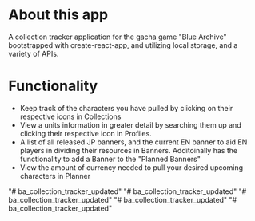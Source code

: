 # About this app
A collection tracker application for the gacha game "Blue Archive" bootstrapped with create-react-app, and utilizing local storage, and a variety of APIs.

# Functionality
* Keep track of the characters you have pulled by clicking on their respective icons in Collections
* View a units information in greater detail by searching them up and clicking their respective icon in Profiles.
* A list of all released JP banners, and the current EN banner to aid EN players in dividing their resources in Banners. Additoinally has the functionality to add a Banner to the "Planned Banners"
* View the amount of currency needed to pull your desired upcoming characters in Planner

"# ba_collection_tracker_updated" 
"# ba_collection_tracker_updated" 
"# ba_collection_tracker_updated" 
"# ba_collection_tracker_updated" 
"# ba_collection_tracker_updated" 
